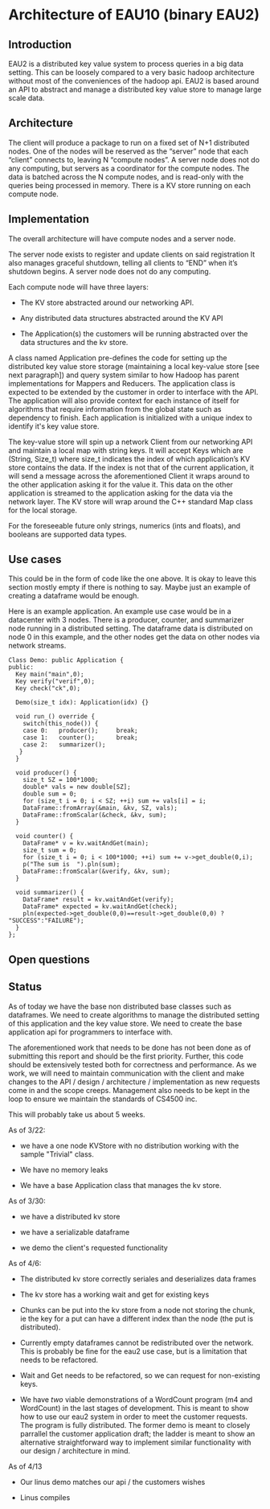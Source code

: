 # Architecture of EAU10 (binary EAU2)


## Introduction

EAU2 is a distributed key value system to process queries in a big data setting. This can be loosely compared to a very basic hadoop architecture without most of the conveniences of the hadoop api. EAU2 is based around an API to abstract and manage a distributed key value store to manage large scale data. 


## Architecture

The client will produce a package to run on a fixed set of N+1 distributed nodes. One of the nodes will be reserved as the “server” node that each “client” connects to, leaving N “compute nodes”. A server node does not do any computing, but servers as a coordinator for the compute nodes.
The data is batched across the N compute nodes, and is read-only with the queries being processed in memory. 
There is a KV store running on each compute node.


## Implementation

The overall architecture will have compute nodes and a server node.

The server node exists to register and update clients on said registration It also manages graceful shutdown, telling all clients to “END” when it’s shutdown begins. A server node does not do any computing.

Each compute node will have three layers:

 - The KV store abstracted around our networking API.

 - Any distributed data structures abstracted around the KV API

 - The Application(s) the customers will be running abstracted over the data structures and the kv store. 

A class named Application pre-defines the code for setting up the distributed key value store storage (maintaining a local key-value store [see next paragraph]) and query system similar to how Hadoop has parent implementations for Mappers and Reducers. The application class is expected to be extended by the customer in order to interface with the API. The application will also provide context for each instance of itself for algorithms that require information from the global state such as dependency to finish. Each application is initialized with a unique index to identify it's key value store.

The key-value store will spin up a network Client from our networking API and maintain a local map with string keys. It will accept Keys which are (String, Size_t) where size_t indicates the index of which application’s KV store contains the data. If the index is not that of the current application, it will send a message across the aforementioned Client it wraps around to the other application asking it for the value it. This data on the other application is streamed to the application asking for the data via the network layer. The KV store will wrap around the C++ standard Map class for the local storage.

For the foreseeable future only strings, numerics (ints and floats), and booleans are supported data types. 


## Use cases

This could be in the form of code like the one above. It is okay to leave this section mostly empty if there is nothing to say. Maybe just an example of creating a dataframe would be enough.

Here is an example application. An example use case would be in a datacenter with 3 nodes. There is a producer, counter, and summarizer node running in a distributed setting. The dataframe data is distributed on node 0 in this example, and the other nodes get the data on other nodes via network streams.

```
Class Demo: public Application {
public:
  Key main("main",0);
  Key verify("verif",0);
  Key check("ck",0);
 
  Demo(size_t idx): Application(idx) {}
 
  void run_() override {
    switch(this_node()) {
    case 0:   producer();     break;
    case 1:   counter();      break;
    case 2:   summarizer();
   }
  }
 
  void producer() {
    size_t SZ = 100*1000;
    double* vals = new double[SZ];
    double sum = 0;
    for (size_t i = 0; i < SZ; ++i) sum += vals[i] = i;
    DataFrame::fromArray(&main, &kv, SZ, vals);
    DataFrame::fromScalar(&check, &kv, sum);
  }
 
  void counter() {
    DataFrame* v = kv.waitAndGet(main);
    size_t sum = 0;
    for (size_t i = 0; i < 100*1000; ++i) sum += v->get_double(0,i);
    p("The sum is  ").pln(sum);
    DataFrame::fromScalar(&verify, &kv, sum);
  }
 
  void summarizer() {
    DataFrame* result = kv.waitAndGet(verify);
    DataFrame* expected = kv.waitAndGet(check);
    pln(expected->get_double(0,0)==result->get_double(0,0) ? "SUCCESS":"FAILURE");
  }
};
```

## Open questions


## Status

As of today we have the base non distributed base classes such as dataframes. We need to create algorithms to manage the distributed setting of this application and the key value store. We need to create the base application api for programmers to interface with.

The aforementioned work that needs to be done has not been done as of submitting this report and should be the first priority. Further, this code should be extensively tested both for correctness and performance. As we work, we will need to maintain communication with the client and make changes to the API / design / architecture / implementation as new requests come in and the scope creeps. Management also needs to be kept in the loop to ensure we maintain the standards of CS4500 inc. 

This will probably take us about 5 weeks. 

As of 3/22:

  - we have a one node KVStore with no distribution working with the sample "Trivial" class.

  - We have no memory leaks

  - We have a base Application class that manages the kv store. 

As of 3/30:

  - we have a distributed kv store
  
  - we have a serializable dataframe

  - we demo the client's requested functionality

As of 4/6:

  - The distributed kv store correctly seriales and deserializes data frames
  

  - The kv store has a working wait and get for existing keys

  - Chunks can be put into the kv store from a node not storing the chunk, ie the key for a put
  can have a different index than the node (the put is distributed).
  
  - Currently empty dataframes cannot be redistributed over the network. This is probably be fine for the
  eau2 use case, but is a limitation that needs to be refactored.
  
  - Wait and Get needs to be refactored, so we can request for non-existing keys.

  - We have *two* viable demonstrations of a WordCount program (m4 and WordCount) in the 
  last stages of development. This is meant to show how to use our eau2 system in order
  to meet the customer requests. The program is fully distributed. The former demo
  is meant to closely parrallel the customer application draft; the ladder is meant
  to show an alternative straightforward way to implement similar functionality with
  our design / architecture in mind. 

As of 4/13 

  - Our linus demo matches our api / the customers wishes

  - Linus compiles

  